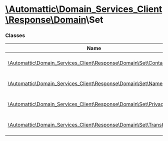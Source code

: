 # [\Automattic](../namespaces/automattic.md)[\Domain_Services_Client](../namespaces/automattic-domain-services-client.md)[\Response](../namespaces/automattic-domain-services-client-response.md)[\Domain](../namespaces/automattic-domain-services-client-response-domain.md)\Set

### Classes

| Name | Summary |
|------|---------|
| [\Automattic\Domain_Services_Client\Response\Domain\Set\Contacts](../classes/Automattic-Domain-Services-Client-Response-Domain-Set-Contacts.md) | Response for Domain\Set\Contacts command |
| [\Automattic\Domain_Services_Client\Response\Domain\Set\Nameservers](../classes/Automattic-Domain-Services-Client-Response-Domain-Set-Nameservers.md) | Response of a Domain\Set\Nameservers command |
| [\Automattic\Domain_Services_Client\Response\Domain\Set\Privacy](../classes/Automattic-Domain-Services-Client-Response-Domain-Set-Privacy.md) | Response of a Domain\Set\Privacy command |
| [\Automattic\Domain_Services_Client\Response\Domain\Set\Transferlock](../classes/Automattic-Domain-Services-Client-Response-Domain-Set-Transferlock.md) | Response of a Transferlock\Set command. |
